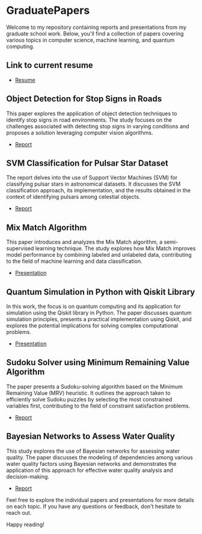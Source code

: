 # GraduatePapers


Welcome to my repository containing reports and presentations from my graduate school work. Below, you'll find a collection of papers covering various topics in computer science, machine learning, and quantum computing.
## Link to current resume
- [Resume](https://github.com/patwiz/GraduatePapers/blob/main/JPW.resume2024.pdf)
## Object Detection for Stop Signs in Roads
This paper explores the application of object detection techniques to identify stop signs in road environments. The study focuses on the challenges associated with detecting stop signs in varying conditions and proposes a solution leveraging computer vision algorithms.

- [Report]([https://github.com/patwiz/GraduatePapers/blob/main/DIP_Fall2021_Wisnewski.pdf](https://github.com/patwiz/Graduate-Papers/blob/main/Object%20Detection%20for%20Stop%20Signs.pdf))

## SVM Classification for Pulsar Star Dataset
The report delves into the use of Support Vector Machines (SVM) for classifying pulsar stars in astronomical datasets. It discusses the SVM classification approach, its implementation, and the results obtained in the context of identifying pulsars among celestial objects.
- [Report](https://github.com/patwiz/Graduate-Papers/blob/main/SVM%20For%20Pulsar%20Star%20Classification)

## Mix Match Algorithm
This paper introduces and analyzes the Mix Match algorithm, a semi-supervised learning technique. The study explores how Mix Match improves model performance by combining labeled and unlabeled data, contributing to the field of machine learning and data classification.
- [Presentation]([https://github.com/patwiz/GraduatePapers/blob/main/MixMatch%20paper%20presentation.pdf](https://github.com/patwiz/Graduate-Papers/blob/main/MixMatch%20Presentation.pdf))

## Quantum Simulation in Python with Qiskit Library
In this work, the focus is on quantum computing and its application for simulation using the Qiskit library in Python. The paper discusses quantum simulation principles, presents a practical implementation using Qiskit, and explores the potential implications for solving complex computational problems.
- [Presentation](https://github.com/patwiz/Graduate-Papers/blob/main/Quantum%20Simulation%20Presentation.pdf)

## Sudoku Solver using Minimum Remaining Value Algorithm
The paper presents a Sudoku-solving algorithm based on the Minimum Remaining Value (MRV) heuristic. It outlines the approach taken to efficiently solve Sudoku puzzles by selecting the most constrained variables first, contributing to the field of constraint satisfaction problems.
- [Report](https://github.com/patwiz/Graduate-Papers/blob/main/Sudoku%20Solver%20Report.pdf)

## Bayesian Networks to Assess Water Quality
This study explores the use of Bayesian networks for assessing water quality. The paper discusses the modeling of dependencies among various water quality factors using Bayesian networks and demonstrates the application of this approach for effective water quality analysis and decision-making.
- [Report](https://github.com/patwiz/Graduate-Papers/blob/main/Real-Time%20Water%20Quality%20Assessment%20With%20Bayesian%20Networks.pdf)


Feel free to explore the individual papers and presentations for more details on each topic. If you have any questions or feedback, don't hesitate to reach out.

Happy reading!
